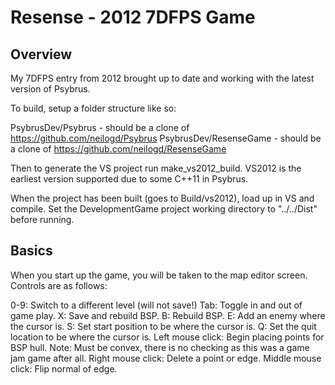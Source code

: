 Resense - 2012 7DFPS Game
=========================

Overview
--------

My 7DFPS entry from 2012 brought up to date and working with the latest version of Psybrus.

To build, setup a folder structure like so:

PsybrusDev/Psybrus 			- should be a clone of https://github.com/neilogd/Psybrus
PsybrusDev/ResenseGame	- should be a clone of https://github.com/neilogd/ResenseGame

Then to generate the VS project run make_vs2012_build. VS2012 is the earliest version supported due to some C++11 in Psybrus.

When the project has been built (goes to Build/vs2012), load up in VS and compile. Set the DevelopmentGame project working directory to "../../Dist" before running.

Basics
------

When you start up the game, you will be taken to the map editor screen. Controls are as follows:

0-9: Switch to a different level (will not save!)
Tab: Toggle in and out of game play.
X: Save and rebuild BSP.
B: Rebuild BSP.
E: Add an enemy where the cursor is.
S: Set start position to be where the cursor is.
Q: Set the quit location to be where the cursor is.
Left mouse click: Begin placing points for BSP hull. Note: Must be convex, there is no checking as this was a game jam game after all.
Right mouse click: Delete a point or edge.
Middle mouse click: Flip normal of edge.
